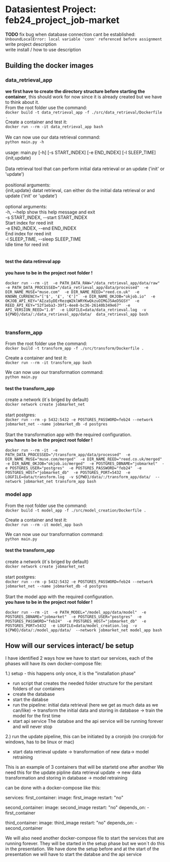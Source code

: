 # Datasientest Project: feb24_project_job-market

**TODO**
fix bug when database connection cant be established:
`UnboundLocalError: local variable 'conn' referenced before assignment`<br>
write project description<br>
write install / how to use description<br>

## Building the docker images
### data_retrieval_app
**we first have to create the directory structure before starting the container**, this should work for now since it is already created but we have to think about it.<br>
From the root folder use the command:<br>
`docker build -t data_retrieval_app -f ./src/data_retrieval/Dockerfile .`<br>
Create a container and test it:<br>
`docker run --rm -it data_retrieval_app bash`<br>
<br>
We can now use our data retrieval command:<br>
`python main.py -h`<br>
<br>
usage: main.py [-h] [-s START_INDEX] [-e END_INDEX] [-l SLEEP_TIME] {init,update}<br>
<br>
Data retrieval tool that can perform initial data retrieval or an update ('init' or 'update')<br>
<br>
positional arguments:<br>
  {init,update}         datat retrieval, can either do the initial data retrieval or and update ('init' or 'update')<br>
<br>
optional arguments:<br>
  -h, --help            show this help message and exit<br>
  -s START_INDEX, --start START_INDEX<br>
                        Start index for reed init<br>
  -e END_INDEX, --end END_INDEX<br>
                        End index for reed init<br>
  -l SLEEP_TIME, --sleep SLEEP_TIME<br>
                        Idle time for reed init<br>
<br>
#### test the data retireval app
**you have to be in the project root folder !**<br>
<br>
`docker run --rm -it 
-e PATH_DATA_RAW="/data_retrieval_app/data/raw" 
-e PATH_DATA_PROCESSED="/data_retrieval_app/data/processed" 
-e DIR_NAME_MUSE="muse.com" 
-e DIR_NAME_REED="reed.co.uk" 
-e KNOWN_CURRENCY="['$', '£', '€']" 
-e DIR_NAME_OKJOB="okjob.io" 
-e OKJOB_API_KEY="AIzaSyDErRezqW2klWRYKwQkzuOIMGJ5AeD5GSY" 
-e REED_API_KEY="52f1eba3-39f1-4ee8-bc36-26140b349e67" 
-e API_VERSION_REED="1.0" 
-e LOGFILE=data/data_retrieval.log 
-v ${PWD}/data/:/data_retrieval_app/data/ 
data_retrieval_app bash`
<br>
<br>

### transform_app
From the root folder use the command:<br>
`docker build -t transform_app -f ./src/transform/Dockerfile .`<br>

Create a container and test it:<br>
`docker run --rm -it transform_app bash`<br>

We can now use our transformation command:<br>
`python main.py`<br>

#### test the transform_app
create a network (it´s briged by default)<br>
`docker network create jobmarket_net`<br>
<br>
start postgres:<br>
`docker run --rm -p 5432:5432 -e POSTGRES_PASSWORD=feb24 --network jobmarket_net --name jobmarket_db -d postgres`<br>
<br>
Start the transformation app with the required configuration.<br>
**you have to be in the project root folder !**<br>
<br>
`docker run --rm -it 
-e PATH_DATA_PROCESSED="/transform_app/data/processed" 
-e DIR_NAME_MUSE="muse.com/merged" 
-e DIR_NAME_REED="reed.co.uk/merged" 
-e DIR_NAME_OKJOB="okjob.io/merged" 
-e POSTGRES_DBNAME="jobmarket" 
-e POSTGRES_USER="postgres" 
-e POSTGRES_PASSWORD="feb24" 
-e POSTGRES_HOST="jobmarket_db" 
-e POSTGRES_PORT=5432 
-e LOGFILE=data/transform.log 
-v ${PWD}/data/:/transform_app/data/ 
--network jobmarket_net
transform_app bash`

### model app
From the root folder use the command:<br>
`docker build -t model_app -f ./src/model_creation/Dockerfile .`<br>

Create a container and test it:<br>
`docker run --rm -it model_app bash`<br>

We can now use our transformation command:<br>
`python main.py`<br>

#### test the transform_app
create a network (it´s briged by default)<br>
`docker network create jobmarket_net`<br>
<br>
start postgres:<br>
`docker run --rm -p 5432:5432 -e POSTGRES_PASSWORD=feb24 --network jobmarket_net --name jobmarket_db -d postgres`<br>
<br>
Start the model app with the required configuration.<br>
**you have to be in the project root folder !**<br>
<br>
`docker run --rm -it 
-e PATH_MODEL="/model_app/data/model" 
-e POSTGRES_DBNAME="jobmarket" 
-e POSTGRES_USER="postgres" 
-e POSTGRES_PASSWORD="feb24" 
-e POSTGRES_HOST="jobmarket_db" 
-e POSTGRES_PORT=5432 
-e LOGFILE=data/model_creation.log 
-v ${PWD}/data/:/model_app/data/ 
--network jobmarket_net
model_app bash`
## How will our services interact/ be setup

I have identified 2 ways how we have to start our services, each of the phases will have its own docker-compose file:

1.) setup - this happens only once, it is the "installation phase"
- run script that creates the needed folder structure for the persitant folders of our containers
- create the database
- start the databse
- run the pipeline: initial data retrieval (here we get as much data as we can/like) 
-> transform the initial data and storing in database
-> train the model for the first time
- start api service
The databse and the api service will be running forever and will never stop

2.) run the update pipeline, this can be initiated by a cronjob (no cronjob for windows, has to be linux or mac)
- start data retrieval update -> transformation of new data-> model retraining

This is an example of 3 containers that will be startetd one after another
We need this for the update pipline
data retrieval update -> new data transformation and storing in database -> model retraining

can be done with a docker-compose like this:

services:
  first_container:
    image: first_image
    restart: "no"  

  second_container:
    image: second_image
    restart: "no"
    depends_on:
      - first_container  
    
  third_container:
    image: third_image
    restart: "no"
    depends_on:
      - second_container  

We will also need another docker-compose file to start the services that are running forever. They will be started in the setup phase but we won´t do this 
in the presentation. We have done the setup before and at the start of the presentation we will have to start the databse and the api service